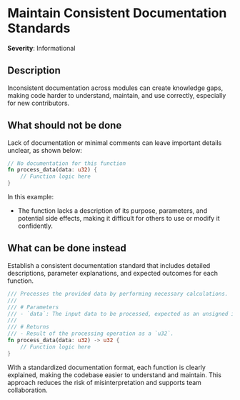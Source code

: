 # Maintain Consistent Documentation Standards

**Severity**: Informational

## Description

Inconsistent documentation across modules can create knowledge gaps, making code harder to understand, maintain, and use
correctly, especially for new contributors.

## What should not be done

Lack of documentation or minimal comments can leave important details unclear, as shown below:

```rust
// No documentation for this function
fn process_data(data: u32) {
    // Function logic here
}
```

In this example:

- The function lacks a description of its purpose, parameters, and potential side effects, making it difficult for
  others to use or modify it confidently.

## What can be done instead

Establish a consistent documentation standard that includes detailed descriptions, parameter explanations, and expected
outcomes for each function.

```rust
/// Processes the provided data by performing necessary calculations.
/// 
/// # Parameters
/// - `data`: The input data to be processed, expected as an unsigned integer.
/// 
/// # Returns
/// - Result of the processing operation as a `u32`.
fn process_data(data: u32) -> u32 {
    // Function logic here
}
```

With a standardized documentation format, each function is clearly explained, making the codebase easier to understand
and maintain. This approach reduces the risk of misinterpretation and supports team collaboration.
